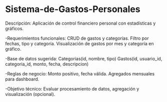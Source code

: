 # Sistema-de-Gastos-Personales
Descripción:
Aplicación de control financiero personal con estadísticas y gráficos.

-Requerimientos funcionales:
CRUD de gastos y categorías.
Filtro por fechas, tipo y categoría.
Visualización de gastos por mes y categoría en gráfico.

-Base de datos sugerida:
Categorias(id, nombre, tipo)
Gastos(id, usuario_id, categoria_id, monto, fecha, descripcion)

-Reglas de negocio:
Monto positivo, fecha válida.
Agregados mensuales para dashboard.

-Objetivo técnico:
Evaluar procesamiento de datos, agregación y visualización (opcional).
